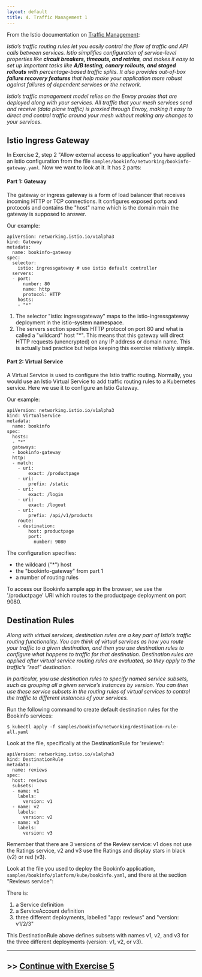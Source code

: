 ```yaml
---
layout: default
title: 4. Traffic Management 1
---
```


From the Istio documentation on [Traffic Management](https://istio.io/latest/docs/concepts/traffic-management/):

_Istio’s traffic routing rules let you easily control the flow of traffic and API calls between services. Istio simplifies configuration of service-level properties like **circuit breakers, timeouts, and retries**, and makes it easy to set up important tasks like **A/B testing, canary rollouts, and staged rollouts** with percentage-based traffic splits. It also provides out-of-box **failure recovery features** that help make your application more robust against failures of dependent services or the network._

_Istio’s traffic management model relies on the Envoy proxies that are deployed along with your services. All traffic that your mesh services send and receive (data plane traffic) is proxied through Envoy, making it easy to direct and control traffic around your mesh without making any changes to your services._

## Istio Ingress Gateway 

In Exercise 2, step 2 "Allow external access to application" you have applied an Istio configuration from the file `samples/bookinfo/networking/bookinfo-gateway.yaml`. Now we want to look at it. It has 2 parts:

#### Part 1: Gateway 

The gateway or ingress gateway is a form of load balancer that receives incoming HTTP or TCP connections. It configures exposed ports and protocols and contains the "host" name which is the domain main the gateway is supposed to answer.

Our example:

```
apiVersion: networking.istio.io/v1alpha3
kind: Gateway
metadata:
  name: bookinfo-gateway
spec:
  selector:
    istio: ingressgateway # use istio default controller
  servers:
  - port:
      number: 80
      name: http
      protocol: HTTP
    hosts:
    - "*"
```

1. The selector "istio: ingressgateway" maps to the istio-ingressgateway deployment in the istio-system namespace.
2. The servers section specifies HTTP protocol on port 80 and what is called a "wildcard" host "*". This means that this gateway will direct HTTP requests (unencrypted) on any IP address or domain name. This is actually bad practice but helps keeping this exercise relatively simple.

#### Part 2: Virtual Service 

A Virtual Service is used to configure the Istio traffic routing. Normally, you would use an Istio Virtual Service to add traffic routing rules to a Kubernetes service. Here we use it to configure an Istio Gateway.

Our example:

```
apiVersion: networking.istio.io/v1alpha3
kind: VirtualService
metadata:
  name: bookinfo
spec:
  hosts:
  - "*"
  gateways:
  - bookinfo-gateway
  http:
  - match:
    - uri:
        exact: /productpage
    - uri:
        prefix: /static
    - uri:
        exact: /login
    - uri:
        exact: /logout
    - uri:
        prefix: /api/v1/products
    route:
    - destination:
        host: productpage
        port:
          number: 9080
```

The configuration specifies:

* the wildcard ("*") host
* the "bookinfo-gateway" from part 1
* a number of routing rules

To access our Bookinfo sample app in the browser, we use the '/productpage' URI which routes to the productpage deployment on port 9080.

## Destination Rules

_Along with virtual services, destination rules are a key part of Istio’s traffic routing functionality. You can think of virtual services as how you route your traffic to a given destination, and then you use destination rules to configure what happens to traffic for that destination. Destination rules are applied after virtual service routing rules are evaluated, so they apply to the traffic’s “real” destination._

_In particular, you use destination rules to specify named service subsets, such as grouping all a given service’s instances by version. You can then use these service subsets in the routing rules of virtual services to control the traffic to different instances of your services._

Run the following command to create default destination rules for the Bookinfo services:

```
$ kubectl apply -f samples/bookinfo/networking/destination-rule-all.yaml
```

Look at the file, specifically at the DestinationRule for 'reviews':

```
apiVersion: networking.istio.io/v1alpha3
kind: DestinationRule
metadata:
  name: reviews
spec:
  host: reviews
  subsets:
  - name: v1
    labels:
      version: v1
  - name: v2
    labels:
      version: v2
  - name: v3
    labels:
      version: v3
```

Remember that there are 3 versions of the Review service: v1 does not use the Ratings service, v2 and v3 use the Ratings and display stars in black (v2) or red (v3).

Look at the file you used to deploy the Bookinfo application, `samples/bookinfo/platform/kube/bookinfo.yaml`, and there at the section "Reviews service":

There is:
1. a Service definition
2. a ServiceAccount definition
3. three different deployments, labelled "app: reviews" and "version: v1/2/3"

This DestinationRule above defines subsets with names v1, v2, and v3 for the three different deployments (version: v1, v2, or v3).


---

## >> [Continue with Exercise 5](exercise5.md)